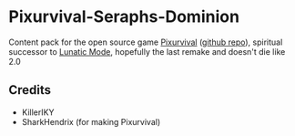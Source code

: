 # Pixurvival-Seraphs-Dominion
Content pack for the open source game [Pixurvival](https://sharkhendrix.itch.io/pixurvival) ([github repo](https://github.com/JoannickGardize/Pixurvival)), spiritual successor to [Lunatic Mode](https://github.com/LunaarianGunner/Lunatic-Mode-2.0), hopefully the last remake and doesn't die like 2.0

## Credits
* KillerIKY
* SharkHendrix (for making Pixurvival)
